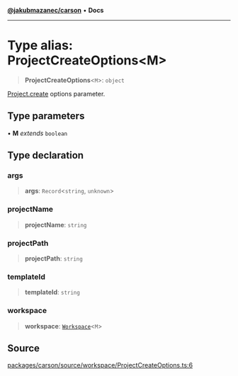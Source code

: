 [**@jakubmazanec/carson**](../README.md) • **Docs**

---

# Type alias: ProjectCreateOptions\<M\>

> **ProjectCreateOptions**\<`M`\>: `object`

[Project.create](../classes/Project.md#create) options parameter.

## Type parameters

• **M** _extends_ `boolean`

## Type declaration

### args

> **args**: `Record`\<`string`, `unknown`\>

### projectName

> **projectName**: `string`

### projectPath

> **projectPath**: `string`

### templateId

> **templateId**: `string`

### workspace

> **workspace**: [`Workspace`](../classes/Workspace.md)\<`M`\>

## Source

[packages/carson/source/workspace/ProjectCreateOptions.ts:6](https://github.com/jakubmazanec/tools/blob/ff982fbbc1a4d22edeaae8b283ad7d8de4b15bd8/packages/carson/source/workspace/ProjectCreateOptions.ts#L6)
